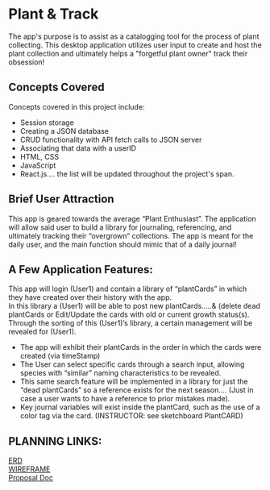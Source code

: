 # Plant & Track
The app's purpose is to assist as a catalogging tool for the process of plant collecting. This desktop application utilizes user input to create and host the plant collection and ultimately helps a "forgetful plant owner" track their obsession! 



## Concepts Covered
Concepts covered in this project include: 
* Session storage
* Creating a JSON database
* CRUD functionality with API fetch calls to JSON server
* Associating that data with a userID
* HTML, CSS
* JavaScript 
* React.js.... the list will be updated throughout the project's span.



## Brief User Attraction
This app is geared towards the average “Plant Enthusiast”. The application will allow said user to build a library for journaling, referencing, and ultimately tracking their “overgrown” collections. The app is meant for the daily user, and the main function should mimic that of a daily journal!

## A Few Application Features:
This app will login (User1) and contain a library of “plantCards” in which they have created over their history with the app.\
In this library a (User1) will be able to post new plantCards…..& (delete dead plantCards or Edit/Update the cards with old or current growth status(s). 
Through the sorting of this (User1)’s library, a certain management will be revealed for (User1). 
* The app will exhibit their plantCards in the order in which the cards were created (via timeStamp)
* The User can select specific cards through a search input, allowing species with “similar” naming characteristics to be revealed. 
* This same search feature will be implemented in a library for just the “dead plantCards” so a reference exists for the next season…. (Just in case a user wants to have a reference to prior mistakes made).
* Key journal variables will exist inside the plantCard, such as the use of a color tag via the card. (INSTRUCTOR: see sketchboard PlantCARD)




## PLANNING LINKS:


[ERD](https://dbdiagram.io/d/5f10aa9c74ca2227330d73d9) \
[WIREFRAME](https://sketchboard.me/NCaP3yBDuIVO#/) \
[Proposal Doc](https://docs.google.com/document/d/12pWGNbbZ4iovB2qUAddoCqLFQkvDiqJBfv6uNWdrMg0/edit#heading=h.jlakfp7agir2) 


